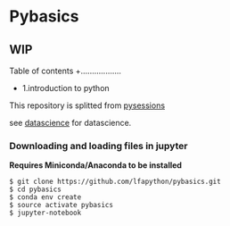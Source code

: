 Pybasics
========


## WIP

Table of contents 
+..................
+ 1.introduction to python

This repository is splitted from [pysessions](https://github.com/lfapython/pysessions)

see [datascience](https://github.com/lfapython/datascience) for datascience.


### Downloading and loading files in jupyter

**Requires Miniconda/Anaconda to be installed**

    $ git clone https://github.com/lfapython/pybasics.git
    $ cd pybasics
    $ conda env create
    $ source activate pybasics
    $ jupyter-notebook
